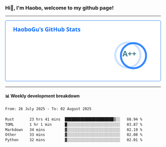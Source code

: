 <!--<h2 align="center"> Hi👋, I'm Haobo, welcome to my github page! </h2>-->
### Hi👋, I'm Haobo, welcome to my github page!
-------

<img href="https://github.com/HaoboGu" src="assets/stats.svg" alt="github stats" /> 

-------

#### 📊 **Weekly development breakdown**
<!--START_SECTION:waka-->

```txt
From: 26 July 2025 - To: 02 August 2025

Rust       23 hrs 41 mins  ██████████████████████▒░░   88.94 %
TOML       1 hr 1 min      █░░░░░░░░░░░░░░░░░░░░░░░░   03.87 %
Markdown   34 mins         ▓░░░░░░░░░░░░░░░░░░░░░░░░   02.19 %
Other      33 mins         ▓░░░░░░░░░░░░░░░░░░░░░░░░   02.08 %
Python     32 mins         ▓░░░░░░░░░░░░░░░░░░░░░░░░   02.01 %
```

<!--END_SECTION:waka-->
<!--
backup url: https://github-readme-status-dusky-ten.vercel.app/api?username=HaoboGu&count_private=true&show_icons=true&theme=transparent&border_color=2f80ed
-->
<!--
**HaoboGu/HaoboGu** is a ✨ _special_ ✨ repository because its `README.md` (this file) appears on your GitHub profile.

Here are some ideas to get you started:

- 🔭 I’m currently working on AI-assisted programming tools
- 🌱 I’m currently learning ...
- 👯 I’m looking to collaborate on ...
- 🤔 I’m looking for help with ...
- 💬 Ask me about ...
- 📫 How to reach me: ...
- 😄 Pronouns: ...
- ⚡ Fun fact: ...
-->
